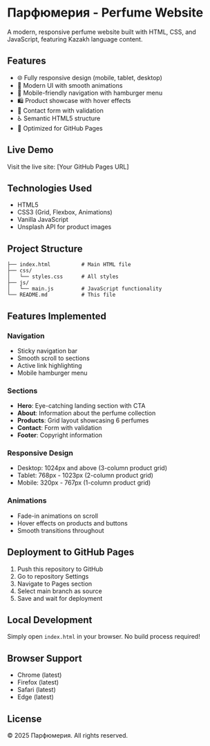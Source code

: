 # Парфюмерия - Perfume Website

A modern, responsive perfume website built with HTML, CSS, and JavaScript, featuring Kazakh language content.

## Features

- 🌐 Fully responsive design (mobile, tablet, desktop)
- 🎨 Modern UI with smooth animations
- 📱 Mobile-friendly navigation with hamburger menu
- 🛍️ Product showcase with hover effects
- 📧 Contact form with validation
- ♿ Semantic HTML5 structure
- 🚀 Optimized for GitHub Pages

## Live Demo

Visit the live site: [Your GitHub Pages URL]

## Technologies Used

- HTML5
- CSS3 (Grid, Flexbox, Animations)
- Vanilla JavaScript
- Unsplash API for product images

## Project Structure

```
├── index.html          # Main HTML file
├── css/
│   └── styles.css      # All styles
├── js/
│   └── main.js         # JavaScript functionality
└── README.md           # This file
```

## Features Implemented

### Navigation
- Sticky navigation bar
- Smooth scroll to sections
- Active link highlighting
- Mobile hamburger menu

### Sections
- **Hero**: Eye-catching landing section with CTA
- **About**: Information about the perfume collection
- **Products**: Grid layout showcasing 6 perfumes
- **Contact**: Form with validation
- **Footer**: Copyright information

### Responsive Design
- Desktop: 1024px and above (3-column product grid)
- Tablet: 768px - 1023px (2-column product grid)
- Mobile: 320px - 767px (1-column product grid)

### Animations
- Fade-in animations on scroll
- Hover effects on products and buttons
- Smooth transitions throughout

## Deployment to GitHub Pages

1. Push this repository to GitHub
2. Go to repository Settings
3. Navigate to Pages section
4. Select main branch as source
5. Save and wait for deployment

## Local Development

Simply open `index.html` in your browser. No build process required!

## Browser Support

- Chrome (latest)
- Firefox (latest)
- Safari (latest)
- Edge (latest)

## License

© 2025 Парфюмерия. All rights reserved.
